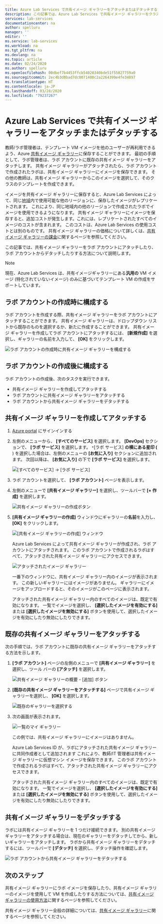```yaml
---
title: Azure Lab Services で共有イメージ ギャラリーをアタッチまたはデタッチする | Microsoft Docs
description: この記事では、Azure Lab Services で共有イメージ ギャラリーをクラスルーム ラボにアタッチする方法について説明します。
services: lab-services
documentationcenter: na
author: spelluru
manager: ''
editor: ''
ms.service: lab-services
ms.workload: na
ms.tgt_pltfrm: na
ms.devlang: na
ms.topic: article
ms.date: 02/24/2020
ms.author: spelluru
ms.openlocfilehash: 00dbef7b4453ffcb54020340bde51f55827759a0
ms.sourcegitcommit: 2ec4b3d0bad7dc0071400c2a2264399e4fe34897
ms.translationtype: HT
ms.contentlocale: ja-JP
ms.lasthandoff: 03/28/2020
ms.locfileid: "79237267"
---
```

# <a name="attach-or-detach-a-shared-image-gallery-in-azure-lab-services"></a>Azure Lab Services で共有イメージ ギャラリーをアタッチまたはデタッチする
教師/ラボ管理者は、テンプレート VM イメージを他のユーザーが再利用できるよう、Azure [共有イメージ ギャラリー](../../virtual-machines/windows/shared-image-galleries.md)に保存することができます。 最初の手順として、ラボ管理者は、ラボ アカウントに既存の共有イメージ ギャラリーをアタッチします。 共有イメージ ギャラリーがアタッチされたら、ラボ アカウントで作成されたラボは、共有イメージ ギャラリーにイメージを保存できます。 その他の教師は、共有イメージ ギャラリーからこのイメージを選択して、そのクラスのテンプレートを作成できます。 

イメージを共有イメージ ギャラリーに保存すると、Azure Lab Services によって、同じ[地域](https://azure.microsoft.com/global-infrastructure/geographies/)内で使用可能な他のリージョンに、保存したイメージがレプリケートされます。 これにより、同じ地域内の他のリージョンで作成されたラボでイメージを使用できるようになります。 共有イメージ ギャラリーにイメージを保存すると、追加コストが発生します。これには、レプリケートされたすべてのイメージのコストが含まれます。 このコストは、Azure Lab Services の使用コストとは別のものです。 共有イメージ ギャラリーの価格について詳しくは、[共有イメージ ギャラリーの課金]( https://docs.microsoft.com/azure/virtual-machines/windows/shared-image-galleries#billing)に関するページを参照してください。

この記事では、共有イメージ ギャラリーをラボ アカウントにアタッチしたり、ラボ アカウントからデタッチしたりする方法について説明します。 

> [!NOTE]
> 現在、Azure Lab Services は、共有イメージギャラリーにある**汎用の** VM イメージ (特化されていないイメージ) のみに基づいてテンプレート VM の作成をサポートしています。 


## <a name="configure-at-the-time-of-lab-account-creation"></a>ラボ アカウントの作成時に構成する
ラボ アカウントを作成する際、共有イメージ ギャラリーをラボ アカウントにアタッチすることができます。 共有イメージ ギャラリーは、ドロップダウン リストから既存のものを選択するか、新たに作成することができます。 共有イメージ ギャラリーを作成してラボ アカウントにアタッチするには、 **[新規作成]** を選択し、ギャラリーの名前を入力して、 **[OK]** をクリックします。 

![ラボ アカウントの作成時に共有イメージ ギャラリーを構成する](../media/how-to-use-shared-image-gallery/new-lab-account.png)

## <a name="configure-after-the-lab-account-is-created"></a>ラボ アカウントの作成後に構成する
ラボ アカウントの作成後、次のタスクを実行できます。

- 共有イメージ ギャラリーを作成してアタッチする
- ラボ アカウントに共有イメージ ギャラリーをアタッチする
- ラボ アカウントから共有イメージ ギャラリーをデタッチする

## <a name="create-and-attach-a-shared-image-gallery"></a>共有イメージ ギャラリーを作成してアタッチする
1. [Azure portal](https://portal.azure.com) にサインインする
2. 左側のメニューから、 **[すべてのサービス]** を選択します。 **[DevOps]** セクションで、 **[ラボ サービス]** を選択します。 `*`[ラボ サービス] **の横にある星印 (** ) を選択した場合は、左側のメニューの **[お気に入り]** セクションに追加されます。 次回以降は、 **[お気に入り]** の下で **[ラボ サービス]** を選択します。

    ![[すべてのサービス] -> [ラボ サービス]](../media/tutorial-setup-lab-account/select-lab-accounts-service.png)
3. ラボ アカウントを選択して、 **[ラボ アカウント]** ページを表示します。 
4. 左側のメニューで **[共有イメージ ギャラリー]** を選択し、ツールバーで **[+ 作成]** を選択します。  

    ![共有イメージ ギャラリーの作成ボタン](../media/how-to-use-shared-image-gallery/new-shared-image-gallery-button.png)
5. **[共有イメージ ギャラリーの作成]** ウィンドウにギャラリーの**名前**を入力し、 **[OK]** をクリックします。 

    ![[共有イメージ ギャラリーの作成] ウィンドウ](../media/how-to-use-shared-image-gallery/create-shared-image-gallery-window.png)

    Azure Lab Services によって共有イメージ ギャラリーが作成され、ラボ アカウントにアタッチされます。 このラボ アカウントで作成されるラボはすべて、アタッチされた共有イメージ ギャラリーにアクセスできます。 

    ![アタッチされたイメージ ギャラリー](../media/how-to-use-shared-image-gallery/image-gallery-in-list.png)

    一番下のウィンドウに、共有イメージ ギャラリー内のイメージが表示されます。 この新しいギャラリーにはイメージがありません。 ギャラリーにイメージをアップロードすると、そのイメージがこのページに表示されます。     

    アタッチされた共有イメージ ギャラリー内のすべてのイメージは、既定で有効になります。 一覧でイメージを選択し、 **[選択したイメージを有効にする]** または **[選択したイメージを無効にする]** ボタンを使用して、選択したイメージを有効にしたり無効にしたりできます。

## <a name="attach-an-existing-shared-image-gallery"></a>既存の共有イメージ ギャラリーをアタッチする
次の手順では、ラボ アカウントに既存の共有イメージ ギャラリーをアタッチする方法を示します。 

1. **[ラボ アカウント]** ページの左側のメニューで **[共有イメージ ギャラリー]** を選択し、ツール バーの **[アタッチ]** を選択します。 

    ![共有イメージ ギャラリーの概要 - [追加] ボタン](../media/how-to-use-shared-image-gallery/sig-attach-button.png)
5. **[既存の共有イメージ ギャラリーをアタッチする]** ページで共有イメージ ギャラリーを選択し、 **[OK]** を選択します。

    ![既存のギャラリーを選択する](../media/how-to-use-shared-image-gallery/select-image-gallery.png)
6. 次の画面が表示されます。 

    ![一覧のマイ ギャラリー](../media/how-to-use-shared-image-gallery/my-gallery-in-list.png)
    
    この例では、共有イメージ ギャラリーにイメージはありません。

    Azure Lab Services ID が、ラボにアタッチされた共有イメージ ギャラリーに共同作成者として追加されます これにより、教師/IT 管理者は共有イメージ ギャラリーに仮想マシン イメージを保存できます。 このラボ アカウントで作成されるラボはすべて、アタッチされた共有イメージ ギャラリーにアクセスできます。 

    アタッチされた共有イメージ ギャラリー内のすべてのイメージは、既定で有効になります。 一覧でイメージを選択し、 **[選択したイメージを有効にする]** または **[選択したイメージを無効にする]** ボタンを使用して、選択したイメージを有効にしたり無効にしたりできます。 

## <a name="detach-a-shared-image-gallery"></a>共有イメージ ギャラリーをデタッチする
ラボには共有イメージ ギャラリーを 1 つだけ接続できます。 別の共有イメージ ギャラリーをアタッチする場合は、現在のギャラリーをデタッチしてから、新しいギャラリーをアタッチします。 ラボから共有イメージ ギャラリーをデタッチするには、ツールバーで **[デタッチ]** を選択し、デタッチ操作を確認します。 

![ラボ アカウントから共有イメージ ギャラリーをデタッチする](../media/how-to-use-shared-image-gallery/detach.png)

## <a name="next-steps"></a>次のステップ
共有イメージ ギャラリーにラボ イメージを保存したり、共有イメージ ギャラリーのイメージを使用して VM を作成したりする方法については、[共有イメージ ギャラリーの使用方法](how-to-use-shared-image-gallery.md)に関するページを参照してください。

共有イメージ ギャラリー全般の詳細については、[共有イメージ ギャラリー](../../virtual-machines/windows/shared-image-galleries.md)に関するページを参照してください。
